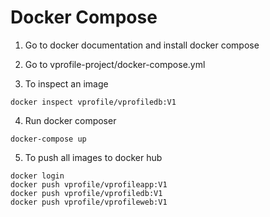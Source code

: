 # Docker Compose

1. Go to docker documentation and install docker compose

2. Go to vprofile-project/docker-compose.yml

3. To inspect an image

```
docker inspect vprofile/vprofiledb:V1
```

4. Run docker composer

```
docker-compose up
```

5. To push all images to docker hub

```
docker login
docker push vprofile/vprofileapp:V1
docker push vprofile/vprofiledb:V1
docker push vprofile/vprofileweb:V1
```
